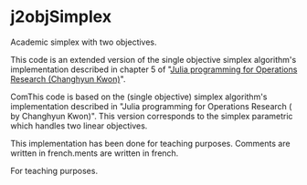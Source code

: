 # j2objSimplex
Academic simplex with two objectives.

This code is an extended version of the single objective simplex algorithm's implementation described in chapter 5 of "[Julia programming for Operations Research (Changhyun Kwon)](http://www.chkwon.net/julia/)". 

ComThis code is based on the (single objective) simplex algorithm's implementation described in "Julia programming for Operations Research ( by Changhyun Kwon)". This version corresponds to the simplex parametric which handles two linear objectives.

This implementation has been done for teaching purposes. Comments are written in french.ments are written in french.

For teaching purposes.

